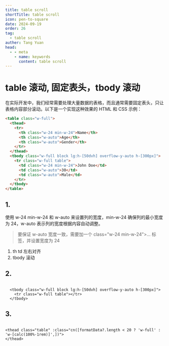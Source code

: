 ```yaml
---
title: table scroll
shortTitle: table scroll
icon: pen-to-square
date: 2024-09-19
order: 26
tag:
  - table scroll
auther: Tang Yuan
head:
  - - meta
    - name: keywords
      content: table scroll
---
```


# table 滚动, 固定表头，tbody 滚动

在实际开发中，我们经常需要处理大量数据的表格，而且通常需要固定表头，只让表格内容部分滚动。以下是一个实现这种效果的 HTML 和 CSS 示例：

```html
<table class="w-full">
  <thead>
    <tr>
      <th class="w-24 min-w-24">Name</th>
      <th class="w-auto">Age</th>
      <th class="w-auto">Gender</th>
    </tr>
  </thead>
  <tbody class="w-full block lg:h-[50dvh] overflow-y-auto h-[300px]">
    <tr class="w-full table">
      <td class="w-24 min-w-24">John Doe</td>
      <td class="w-auto">30</td>
      <td class="w-auto">Male</td>
    </tr>
  </tbody>
</table>
```

## 1.

使用 w-24 min-w-24 和 w-auto 来设置列的宽度，min-w-24 确保列的最小宽度为 24，w-auto 表示列的宽度根据内容自动调整。

> 要保证 w-auto 宽度一致，需要加一个 <span> class="w-24 min-w-24">...</span> 标签，并设置宽度为 24

1. th td 左右对齐
2. tbody 滚动

## 2.

```shell

  <tbody class="w-full block lg:h-[50dvh] overflow-y-auto h-[300px]">
    <tr class="w-full table"></tr>
  </tbody>

```

## 3.

```shell

<thead class="table" :class="cn([formatData?.length < 20 ? 'w-full' : 'w-[calc(100%-1rem)]',])">
</thead>

```
